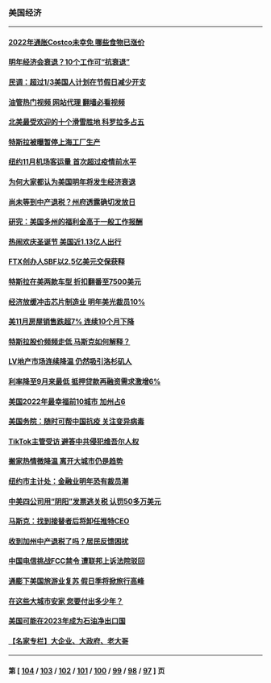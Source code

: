 ### 美国经济
---
#### [2022年通胀Costco未幸免 哪些食物已涨价](../../pages/ncid1078158/n13887986.md?12260845) 
#### [明年经济会衰退？10个工作可“抗衰退”](../../pages/ncid1078158/n13891236.md?12260845) 
#### [民调：超过1/3美国人计划在节假日减少开支](../../pages/ncid1078158/n13891337.md?12260845) 
#### [油管热门视频 网站代理 翻墙必看视频](http://138.2.39.72:81/youtube.html?epic-marker?12260845)
#### [北美最受欢迎的十个滑雪胜地 科罗拉多占五](../../pages/ncid1078158/n13891297.md?12260845) 
#### [特斯拉被曝暂停上海工厂生产](../../pages/ncid1078158/n13891165.md?12260845) 
#### [纽约11月机场客运量 首次超过疫情前水平](../../pages/ncid1078158/n13890932.md?12260845) 
#### [为何大家都认为美国明年将发生经济衰退](../../pages/ncid1078158/n13890835.md?12260845) 
#### [尚未等到中产退税？州府透露确切发放日](../../pages/ncid1078158/n13890843.md?12260845) 
#### [研究：美国多州的福利金高于一般工作报酬](../../pages/ncid1078158/n13890115.md?12260845) 
#### [热闹欢庆圣诞节 美国近1.13亿人出行](../../pages/ncid1078158/n13890155.md?12260845) 
#### [FTX创办人SBF以2.5亿美元交保获释](../../pages/ncid1078158/n13890058.md?12260845) 
#### [特斯拉在美两款车型 折扣翻番至7500美元](../../pages/ncid1078158/n13889970.md?12260845) 
#### [经济放缓冲击芯片制造业 明年美光裁员10%](../../pages/ncid1078158/n13889938.md?12260845) 
#### [美11月房屋销售跌超7% 连续10个月下降](../../pages/ncid1078158/n13889387.md?12260845) 
#### [特斯拉股价频频走低 马斯克如何解释？](../../pages/ncid1078158/n13889319.md?12260845) 
#### [LV地产市场连续降温 仍然吸引洛杉矶人](../../pages/ncid1078158/n13889374.md?12260845) 
#### [利率降至9月来最低 抵押贷款再融资需求激增6%](../../pages/ncid1078158/n13889283.md?12260845) 
#### [美国2022年最幸福前10城市 加州占6](../../pages/ncid1078158/n13889279.md?12260845) 
#### [美国务院：随时可帮中国抗疫 关注变异病毒](../../pages/ncid1078158/n13889183.md?12260845) 
#### [TikTok主管受访 避答中共侵犯维吾尔人权](../../pages/ncid1078158/n13889049.md?12260845) 
#### [搬家热情微降温 离开大城市仍是趋势](../../pages/ncid1078158/n13888821.md?12260845) 
#### [纽约市主计处：金融业明年恐有裁员潮](../../pages/ncid1078158/n13888784.md?12260845) 
#### [中美四公司用“阴阳”发票逃关税 认罚50多万美元](../../pages/ncid1078158/n13888733.md?12260845) 
#### [马斯克：找到接替者后将卸任推特CEO](../../pages/ncid1078158/n13888678.md?12260845) 
#### [收到加州中产退税了吗？居民反馈困扰](../../pages/ncid1078158/n13888605.md?12260845) 
#### [中国电信挑战FCC禁令 遭联邦上诉法院驳回](../../pages/ncid1078158/n13888488.md?12260845) 
#### [通膨下美国旅游业复苏 假日季将掀旅行高峰](../../pages/ncid1078158/n13888052.md?12260845) 
#### [在这些大城市安家 您要付出多少年？](../../pages/ncid1078158/n13888050.md?12260845) 
#### [美国可能在2023年成为石油净出口国](../../pages/ncid1078158/n13888012.md?12260845) 
#### [【名家专栏】大企业、大政府、老大哥](../../pages/ncid1078158/n13887699.md?12260845) 

---
#### 第 [ [104](./104.md?12260845) / [103](./103.md?12260845) / [102](./102.md?12260845) / [101](./101.md?12260845) / [100](./100.md?12260845) / [99](./99.md?12260845) / [98](./98.md?12260845) / [97](./97.md?12260845) ] 页
